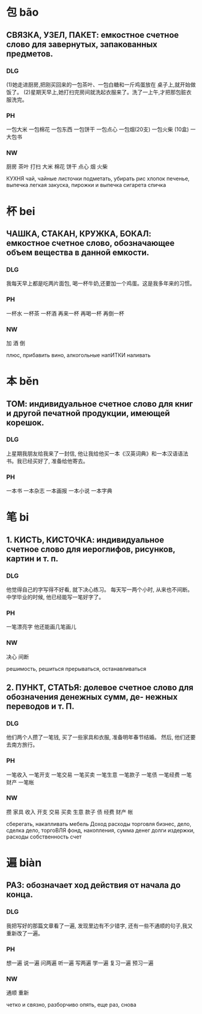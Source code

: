 # 包 bão

## СВЯЗКА, УЗЕЛ, ПАКЕТ: емкостное счетное слово для завернутых, запакованных предметов.

### DLG

(1)她走进厨房,把刚买回来的一包茶叶、一包白糖和一斤鸡蛋放在 桌子上,就开始做饭了。
(2)星期天早上,她打扫完房间就洗起衣服来了。洗了一上午,才把那包脏衣服洗完。

### PH

一包大米
一包棉花
一包东西
一包饼干
一包点心
一包烟(20支)
一包火柴 (10盒)
一大包书

### NW

厨房 
茶叶
打扫
大米
棉花
饼干
点心
烟 
火柴

КУХНЯ
чай, чайные листочки
подметать, убирать
рис
хлопок
печенье, выпечка
легкая закуска, пирожки и выпечка
сигарета
спичка

# 杯 bei

## ЧАШКА, СТАКАН, КРУЖКА, БОКАЛ: емкостное счетное слово, обозначающее объем вещества в данной емкости.

### DLG

我每天早上都是吃两片面包, 喝一杯牛奶,还要加一个鸡蛋。这是我多年来的习惯。

### PH

一杯水
一杯茶
一杯酒
再来一杯
再喝一杯
再倒一杯

### NW

加 
酒
倒

плюс, прибавить
вино, алкогольные напИТКИ
наливать

# 本 běn

## ТОМ: индивидуальное счетное слово для книг и другой печатной продукции, имеющей корешок.

### DLG

上星期我朋友给我来了一封信, 他让我给他买一本《汉英词典》和一本汉语语法书。我已经买好了, 准备给他寄去。

### PH

一本书
一本杂志
一本画报
一本小说
一本字典

# 笔 bi

## 1. КИСТЬ, КИСТОЧКА: индивидуальное счетное слово для иероглифов, рисунков, картин и т. п.

### DLG

他觉得自己的字写得不好看, 就下决心练习。
每天写一两个小时, 从来也不间断。 
中学毕业的时候, 他已经能写一笔好字了。

### PH

一笔漂亮字
他还能画几笔画儿

### NW

决心 
间断

решимость, решиться
прерываться, останавливаться

## 2. ПУНКТ, СТАТЬЯ: долевое счетное слово для обозначения денежных сумм, де- нежных переводов и т. П.

### DLG

他们两个人攒了一笔钱, 买了一些家具和衣服, 准备明年春节结婚。
然后, 他们还要去南方旅行。

### PH

一笔收入 
一笔开支 
一笔交易 
一笔买卖
一笔生意
一笔款子
一笔债
一笔经费
一笔财产
一笔帐

### NW

攒
家具
收入
开支
交易
买卖
生意 
款子
债
经费
财产
帐

сберегать, накапливать
мебель
Доход
расходы
торговля
бизнес, дело, сделка
дело, торгоВЛЯ фонд, накопления,
сумма денег
долги
издержки, расходы
собственность
счет

#  遍 biàn

## РАЗ: обозначает ход действия от начала до конца.

### DLG

我把写好的那篇文章看了一遍, 发现里边有不少错字, 
还有一些不通顺的句子,我又重新改了一遍。

### PH

想一遍
说一遍 
问两遍 
听一遍
写两遍
学一遍 
复习一遍 
预习一遍

### NW

通顺
重新

четко и связно, разборчиво
опять, еще раз, снова

